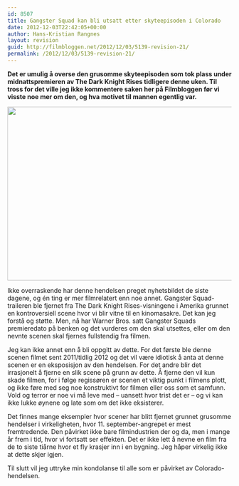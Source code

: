 ```yaml
---
id: 8507
title: Gangster Squad kan bli utsatt etter skyteepisoden i Colorado
date: 2012-12-03T22:42:05+00:00
author: Hans-Kristian Rangnes
layout: revision
guid: http://filmbloggen.net/2012/12/03/5139-revision-21/
permalink: /2012/12/03/5139-revision-21/
---
```

**Det er umulig å overse den grusomme skyteepisoden som tok plass under midnattspremieren av The Dark Knight Rises tidligere denne uken. Til tross for det ville jeg ikke kommentere saken her på Filmbloggen før vi visste noe mer om den, og hva motivet til mannen egentlig var.<!--more-->**

<a href="http://filmbloggen.net/2012/07/22/gangster-squad-kan-bli-utsatt-etter-skyteepisoden-i-colorado/gangster-squad-1/" rel="attachment wp-att-5143"><img class="alignnone size-large wp-image-5143" src="http://filmbloggen.net/wp-content/uploads//2012/07/Gangster-Squad-1-620x390.jpg" alt="" width="620" height="390" /></a>

Ikke overraskende har denne hendelsen preget nyhetsbildet de siste dagene, og én ting er mer filmrelatert enn noe annet. Gangster Squad-traileren ble fjernet fra The Dark Knight Rises-visningene i Amerika grunnet en kontroversiell scene hvor vi blir vitne til en kinomasakre. Det kan jeg forstå og støtte. Men, nå har Warner Bros. satt Gangster Squads premieredato på benken og det vurderes om den skal utsettes, eller om den nevnte scenen skal fjernes fullstendig fra filmen.

Jeg kan ikke annet enn å bli oppgitt av dette. For det første ble denne scenen filmet sent 2011/tidlig 2012 og det vil være idiotisk å anta at denne scenen er en eksposisjon av den hendelsen. For det andre blir det irrasjonelt å fjerne en slik scene på grunn av dette. Å fjerne den vil kun skade filmen, for i følge regissøren er scenen et viktig punkt i filmens plott, og ikke føre med seg noe konstruktivt for filmen eller oss som et samfunn. Vold og terror er noe vi må leve med &#8211; uansett hvor trist det er &#8211; og vi kan ikke lukke øynene og late som om det ikke eksisterer.

Det finnes mange eksempler hvor scener har blitt fjernet grunnet grusomme hendelser i virkeligheten, hvor 11. september-angrepet er mest fremtredende. Den påvirket ikke bare filmindustrien der og da, men i mange år frem i tid, hvor vi fortsatt ser effekten. Det er ikke lett å nevne en film fra de to siste tiårne hvor et fly krasjer inn i en bygning. Jeg håper virkelig ikke at dette skjer igjen.

Til slutt vil jeg uttryke min kondolanse til alle som er påvirket av Colorado-hendelsen.